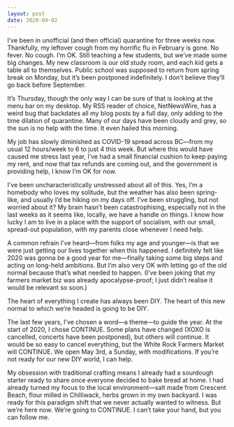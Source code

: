 ```yaml
---
layout: post
date: 2020-04-02
---
```


I’ve been in unofficial (and then official) quarantine for three weeks now. Thankfully, my leftover cough from my horrific flu in February is gone. No fever. No cough. I’m OK. Still teaching a few students, but we’ve made some big changes. My new classroom is our old study room, and each kid gets a table all to themselves. Public school was supposed to return from spring break on Monday, but it’s been postponed indefinitely. I don’t believe they’ll go back before September.

It’s Thursday, though the only way I can be sure of that is looking at the menu bar on my desktop. My RSS reader of choice, NetNewsWire, has a weird bug that backdates all my blog posts by a full day, only adding to the time dilation of quarantine. Many of our days have been cloudy and grey, so the sun is no help with the time. It even hailed this morning.

My job has slowly diminished as COVID-19 spread across BC—from my usual 12 hours/week to 6 to just 4 this week. But where this would have caused me stress last year, I’ve had a small financial cushion to keep paying my rent, and now that tax refunds are coming out, and the government is providing help, I know I’m OK for now. 

I’ve been uncharacteristically unstressed about all of this. Yes, I’m a homebody who loves my solitude, but the weather has also been spring-like, and usually I’d be hiking on my days off. I’ve been struggling, but not worried about it? My brain hasn’t been catastrophising, especially not in the last weeks as it seems like, locally, we have a handle on things. I know how lucky I am to live in a place with the support of socialism, with our small, spread-out population, with my parents close whenever I need help. 

A common refrain I’ve heard—from folks my age and younger—is that we were just getting our lives together when this happened. I definitely felt like 2020 was gonna be a good year for me—finally taking some big steps and acting on long-held ambitions. But I’m also very OK with letting go of the old normal because that’s what needed to happen. (I’ve been joking that my farmers market biz was already apocalypse-proof; I just didn’t realise it would be relevant so soon.) 

The heart of everything I create has always been DIY. The heart of this new normal to which we’re headed is going to be DIY.

The last few years, I’ve chosen a word—a theme—to guide the year. At the start of 2020, I chose CONTINUE. Some plans have changed (XOXO is cancelled, concerts have been postponed), but others will continue. It would be so easy to cancel everything, but the White Rock Farmers Market will CONTINUE. We open May 3rd, a Sunday, with modifications. If you’re not ready for our new DIY world, I can help.

My obsession with traditional crafting means I already had a sourdough starter ready to share once everyone decided to bake bread at home. I had already turned my focus to the local environment—salt made from Crescent Beach, flour milled in Chilliwack, herbs grown in my own backyard. I was ready for this paradigm shift that we never actually wanted to witness. But we’re here now. We’re going to CONTINUE. I can’t take your hand, but you can follow me.
